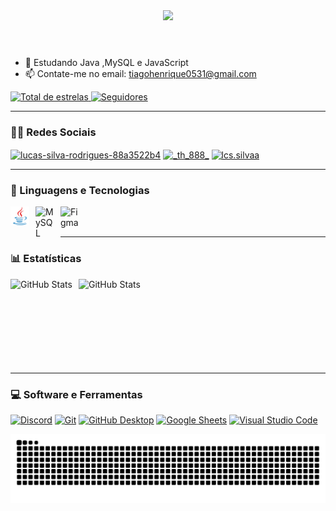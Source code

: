 <div align="center">
  <a href="https://git.io/typing-svg">
    <img src="https://readme-typing-svg.demolab.com?font=Fira+Code&weight=500&size=22&pause=1000&color=6898EA&center=true&vCenter=true&random=false&width=524&lines=%E2%8A%B9+Olá,+me+chamo+Tiago+Henrique+Ribeiro!+%E2%8A%B9"Typing SVG">
  </a>
</div>

<img align="center" alt="" src="./src/header-gif.gif">

#

- 🌱 Estudando Java ,MySQL e JavaScript
- 📫 Contate-me no email: tiagohenrique0531@gmail.com

</a>
    <a href="https://github.com/tiagohenrique531?tab=repositories&sort=stargazers">
        <img
            alt="Total de estrelas"
            title="Total de estrelas GitHub"
            src="https://custom-icon-badges.demolab.com/github/stars/lcssilvaa?color=55960c&style=for-the-badge&labelColor=488207&logo=star&label=estrelas"
        />
    </a>
    <a href="https://github.com/tiagohenrique531?tab=followers">
        <img
            alt="Seguidores"
            title="Me siga no GitHub"
            src="https://custom-icon-badges.demolab.com/github/followers/tiagohenrique531?color=236ad3&labelColor=1155ba&style=for-the-badge&logo=github&label=Seguidores&logoColor=white"
        />
    </a>
</p>

---

### 🧑‍💻 Redes Sociais

<p align="left">
<a href="https://www.linkedin.com/in/tiago-henrique-65370a230/" target="blank"><img align="center" src="https://raw.githubusercontent.com/rahuldkjain/github-profile-readme-generator/master/src/images/icons/Social/linked-in-alt.svg" alt="lucas-silva-rodrigues-88a3522b4" height="30" width="40" /></a>
<a href="https://instagram.com/_th_888_" target="blank"><img align="center" src="https://raw.githubusercontent.com/rahuldkjain/github-profile-readme-generator/master/src/images/icons/Social/instagram.svg" alt="_th_888_" height="30" width="40" /></a>
<a href="https://discord.gg" target="blank"><img align="center" src="https://raw.githubusercontent.com/rahuldkjain/github-profile-readme-generator/master/src/images/icons/Social/discord.svg" alt="lcs.silvaa" height="30" width="40" /></a>

---

### 🤖 Linguagens e Tecnologias

<img
    align="left"
    alt="Java"
    title="Java"
    width="30px"
    style="padding-right: 10px;"
    src="https://raw.githubusercontent.com/devicons/devicon/master/icons/java/java-original.svg"
/>
<img
    align="left"
    alt="MySQL"
    title="MySQL"
    width="30px"
    style="padding-right: 10px;"
    src="https://www.svgrepo.com/show/303229/microsoft-sql-server-logo.svg"
/>
<img
    align="left"
    alt="Figma"
    title="Figma"
    width="30px"
    style="padding-right: 10px;"
    src="https://www.vectorlogo.zone/logos/figma/figma-icon.svg"
/>

<br/>
<br/>

---

### 📊 Estatísticas

<p>
  <img
    align="left"
    alt="GitHub Stats"
    height="150"
    style="padding-right: 10px;"  
    src="https://github-readme-stats.vercel.app/api?username=lcssilvaa&show_icons=true&theme=tokyonight&include_all_commits=true&locale=pt-pt"
  />

<img
      align="left"
      alt="GitHub Stats"
      height="150"
      style="padding-right: 10px;"  
      src="https://github-readme-stats.vercel.app/api/top-langs/?username=tiagohenrique531&theme=tokyonight&layout=compact&custom_title=Tecnologias&langs_count=9"
  />

<br/>
<br/>
<br/>
<br/>
<br/>
<br/>
<br/>
<br/>

---

</p>

<h3>💻 Software e Ferramentas</h3>

<a href="#"><img alt="Discord" src="https://img.shields.io/badge/-Discord-5865F2.svg?logo=discord&logoColor=white"></a>
<a href="#"><img alt="Git" src="https://img.shields.io/badge/Git-F05033.svg?logo=git&logoColor=white"></a>
<a href="#"><img alt="GitHub Desktop" src="https://img.shields.io/badge/GitHub%20Desktop-8034A9.svg?logo=github&logoColor=white"></a>
<a href="#"><img alt="Google Sheets" src="https://img.shields.io/badge/Sheets-34A853.svg?logo=google%20sheets&logoColor=white"></a>
<a href="#"><img alt="Visual Studio Code" src="https://img.shields.io/badge/Visual%20Studio%20Code-0078d7.svg?logo=visual-studio-code&logoColor=white"></a>
  </p>
</details>

<picture align="center">
  <source media="(prefers-color-scheme: dark)" srcset="https://raw.githubusercontent.com/lcssilvaa/lcssilvaa/output/github-contribution-grid-snake-dark.svg">
  <source media="(prefers-color-scheme: light)" srcset="https://raw.githubusercontent.com/lcssilvaa/lcssilvaa/output/github-contribution-grid-snake-dark.svg">
  <img align="center" alt="github contribution grid snake animation" src="https://raw.githubusercontent.com/lcssilvaa/lcssilvaa/output/github-contribution-grid-snake.svg">
</picture>



